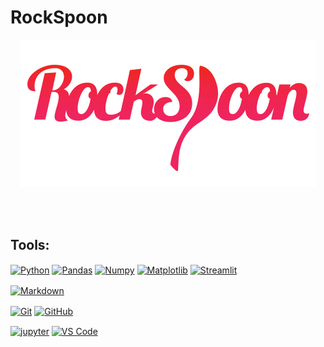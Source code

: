 # RockSpoon

<p align="center">
<img src="https://github.com/cintia-shinoda/rockspoon/blob/main/logo.png" alt="logo-rockspoon"/>
</p>
<br><br>

## Tools:
<p>
<a href="" target="blank"><img align="center" src="https://img.shields.io/badge/python-3670A0?style=for-the-badge&logo=python&logoColor=ffdd54" alt="Python"></a>
<a href="" target="blank"><img align="center" src="https://img.shields.io/badge/Pandas-2C2D72?style=for-the-badge&logo=pandas&logoColor=white" alt="Pandas"></a>
<a href="https://numpy.org/" target="blank"><img align="center" src="https://img.shields.io/badge/Numpy-777BB4?style=for-the-badge&logo=numpy&logoColor=white" alt="Numpy"/></a>
<a href="https://matplotlib.org/" target="blank"><img align="center" src="https://img.shields.io/badge/Matplotlib-%23ffffff.svg?style=for-the-badge&logo=Matplotlib&logoColor=black" alt="Matplotlib"/></a>
<a href="https://streamlit.io/" target="blank"><img align="center" src="https://img.shields.io/badge/Streamlit-FF4B4B?style=for-the-badge&logo=Streamlit&logoColor=white" alt="Streamlit"/></a>

<p>
<a href="" target="blank"><img align="center" src="https://img.shields.io/badge/markdown-%23000000.svg?style=for-the-badge&logo=markdown&logoColor=white" alt="Markdown"></a>

<p>
<a href="" target="blank"><img align="center" src="https://img.shields.io/badge/git-%23F05033.svg?style=for-the-badge&logo=git&logoColor=white" alt="Git"></a>
<a href="" target="blank"><img align="center" src="https://img.shields.io/badge/github-%23121011.svg?style=for-the-badge&logo=github&logoColor=white" alt="GitHub"></a>

<p>
<a href="https://jupyter.org/" target="blank"><img align="center" src="https://img.shields.io/badge/Jupyter-F37626.svg?&style=for-the-badge&logo=Jupyter&logoColor=white" alt="jupyter"/></a>
<a href="" target="blank"><img align="center" src="https://img.shields.io/badge/Visual_Studio_Code-0078D4?style=for-the-badge&logo=visual%20studio%20code&logoColor=white" alt="VS Code"></a>
<!-- <a href="" target="blank"><img align="center" src="" alt=""></a>
<a href="" target="blank"><img align="center" src="" alt=""></a>
<a href="" target="blank"><img align="center" src="" alt=""></a>
<a href="" target="blank"><img align="center" src="" alt=""></a> -->

<br>